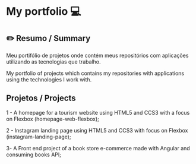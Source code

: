 # My portfolio 💻

## ✏️ Resumo / Summary
  Meu portifólio de projetos onde contém meus repositórios com aplicações utilizando as tecnologias que trabalho.

  My portfolio of projects which contains my repositories with applications using the technologies I work with.

## Projetos / Projects
  
 1 - A homepage for a tourism website using HTML5 and CCS3 with a focus on Flexbox (homepage-web-flexbox);
 
 2 - Instagram landing page using HTML5 and CCS3 with focus on Flexbox (instagram-landing-page);
 
 3- A Front end project of a book store e-commerce made with Angular and consuming books API; 
 
